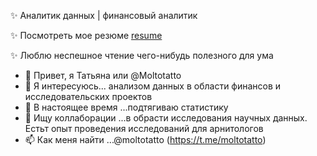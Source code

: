 ✨ Аналитик данных | финансовый аналитик  

✨ Посмотреть мое резюме [resume](https://docs.google.com/document/d/1dPsIcYRTzDHTLgkWEDVtsKrrgO6dSw_fzccNaqDNeMY/edit?usp=sharing)  

✨ Люблю неспешное чтение чего-нибудь полезного для ума

- 👋 Привет, я Татьяна или @Moltotatto
- 👀 Я интересуюсь... анализом данных в области финансов и исследовательских проектов 
- 🌱 В настоящее время ...подтягиваю статистику
- 💞️ Ищу коллаборации ...в обрасти исследования научных данных. Естьт опыт проведения исследований для арнитологов
- 📫 Как меня найти  ...@moltotatto (https://t.me/moltotatto)


         
  
